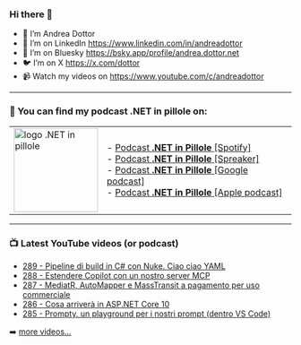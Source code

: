 ### Hi there 👋

- 🖖 I’m Andrea Dottor
- 🔗 I’m on LinkedIn https://www.linkedin.com/in/andreadottor
- 🦋 I’m on Bluesky https://bsky.app/profile/andrea.dottor.net
- 🐦 I’m on X https://x.com/dottor
- 📹 Watch my videos on https://www.youtube.com/c/andreadottor

---

### 📢 You can find my podcast **.NET in pillole** on:
  
<table>
  <tr>
    <td>
      <img src="https://www.dottor.net/images/podcast_logo.png" alt="logo .NET in pillole" width="150" height="150" />
    </td>
    <td>  
- <a href="https://open.spotify.com/show/7jyoG6BBmzvScNOqSpVvQQ?si=XI5bWP2WSNeyuvZjDIVKjw">Podcast <strong>.NET in Pillole</strong> [Spotify]</a><br />
- <a href="https://www.spreaker.com/show/net-in-pillole">Podcast <strong>.NET in Pillole</strong> [Spreaker]</a><br />
- <a href="https://www.google.com/podcasts?feed=aHR0cHM6Ly93d3cuc3ByZWFrZXIuY29tL3Nob3cvMzY4NTM0NC9lcGlzb2Rlcy9mZWVk">Podcast <strong>.NET in Pillole</strong> [Google podcast]</a><br />
- <a href="https://podcasts.apple.com/it/podcast/net-in-pillole/id1478648398">Podcast <strong>.NET in Pillole</strong> [Apple podcast]</a><br />
    </td>
  </tr>
</table>

---

### 📺 Latest YouTube videos (or podcast)

<!-- YOUTUBE:START -->
- [289 - Pipeline di build in C# con Nuke. Ciao ciao YAML](https://www.youtube.com/watch?v=l_X6yC98N1I)
- [288 - Estendere Copilot con un nostro server MCP](https://www.youtube.com/watch?v=4OfdkStAUvI)
- [287 - MediatR, AutoMapper e MassTransit a pagamento per uso commerciale](https://www.youtube.com/watch?v=AtocunjZyGc)
- [286 - Cosa arriverà in ASP.NET Core 10](https://www.youtube.com/watch?v=qTLAZH7ohsE)
- [285 - Prompty, un playground per i nostri prompt &lpar;dentro VS Code&rpar;](https://www.youtube.com/watch?v=afM38iLfpP0)
<!-- YOUTUBE:END -->

➡️ [more videos...](https://www.youtube.com/AndreaDottor)



